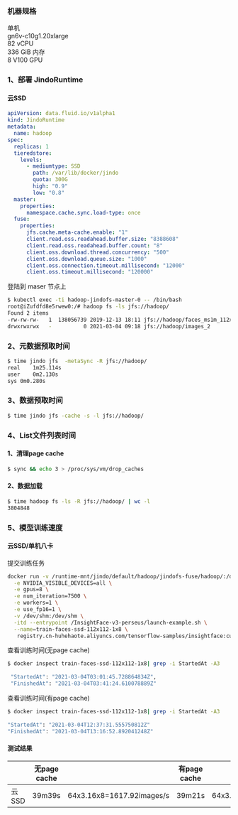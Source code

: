 ### 机器规格
单机<br/>
gn6v-c10g1.20xlarge<br/>
82 vCPU<br/>
336 GiB 内存<br/>
8 V100 GPU


### 1、部署 JindoRuntime
#### 云SSD
```yaml
apiVersion: data.fluid.io/v1alpha1
kind: JindoRuntime
metadata:
  name: hadoop
spec:
  replicas: 1
  tieredstore:
    levels:
      - mediumtype: SSD
        path: /var/lib/docker/jindo
        quota: 300G
        high: "0.9"
        low: "0.8"
  master:
    properties:
      namespace.cache.sync.load-type: once
  fuse:
    properties:
      jfs.cache.meta-cache.enable: "1"
      client.read.oss.readahead.buffer.size: "8388608"
      client.read.oss.readahead.buffer.count: "8"
      client.oss.download.thread.concurrency: "500"
      client.oss.download.queue.size: "1000"
      client.oss.connection.timeout.millisecond: "12000"
      client.oss.timeout.millisecond: "120000"
```
登陆到 maser 节点上
```bash
$ kubectl exec -ti hadoop-jindofs-master-0 -- /bin/bash
root@iZufdfd8e5rwew0:/# hadoop fs -ls jfs://hadoop/
Found 2 items
-rw-rw-rw-   1  138056739 2019-12-13 18:11 jfs://hadoop/faces_ms1m_112x112_2.pickle
drwxrwxrwx   -          0 2021-03-04 09:18 jfs://hadoop/images_2
```




### 2、元数据预取时间
```bash
$ time jindo jfs  -metaSync -R jfs://hadoop/
real	1m25.114s
user	0m2.130s
sys	0m0.280s
```
### 3、数据预取时间
```bash
$ time jindo jfs -cache -s -l jfs://hadoop/
```
### 4、List文件列表时间


#### 1、清理page cache
```bash
$ sync && echo 3 > /proc/sys/vm/drop_caches
```
#### 2、数据加载
```bash
$ time hadoop fs -ls -R jfs://hadoop/ | wc -l
3804848
```
### 5、模型训练速度


#### 云SSD/单机八卡
提交训练任务


```bash
docker run -v /runtime-mnt/jindo/default/hadoop/jindofs-fuse/hadoop/:/data \
  -e NVIDIA_VISIBLE_DEVICES=all \
  -e gpus=8 \
  -e num_iteration=7500 \
  -e workers=1 \
  -e use_fp16=1 \
  -v /dev/shm:/dev/shm \
  -itd --entrypoint /InsightFace-v3-perseus/launch-example.sh \
  --name=train-faces-ssd-112x112-1x8 \
   registry.cn-huhehaote.aliyuncs.com/tensorflow-samples/insightface:cuda10.0-1.2.2-1.3-py36
```


查看训练时间(无page cache)
```bash
$ docker inspect train-faces-ssd-112x112-1x8| grep -i StartedAt -A3
            
 "StartedAt": "2021-03-04T03:01:45.728864834Z",
 "FinishedAt": "2021-03-04T03:41:24.610078889Z"
```
查看训练时间(有page cache)
```bash
$ docker inspect train-faces-ssd-112x112-1x8| grep -i StartedAt -A3
            
"StartedAt": "2021-03-04T12:37:31.555750812Z"
"FinishedAt": "2021-03-04T13:16:52.892041248Z"
```
#### 测试结果
|  | 无page cache |  | 有page cache |  |
| --- | --- | --- | --- | --- |
| 云SSD | 39m39s | 64x3.16x8=1617.92images/s | 39m21s | 64x3.18x8=1628.16images/s |



